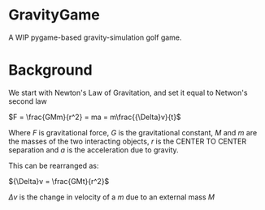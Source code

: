 # GravityGame
A WIP pygame-based gravity-simulation golf game.

# Background

We start with Newton's Law of Gravitation, and set it equal to Netwon's second law

$F = \frac{GMm}{r^2} = ma = m\frac{{\Delta}v}{t}$

Where $F$ is gravitational force, $G$ is the gravitational constant, $M$ and $m$ are the masses of the two interacting objects, $r$ is the CENTER TO CENTER separation and $a$ is the acceleration due to gravity. 

This can be rearranged as:

${\Delta}v = \frac{GMt}{r^2}$

${\Delta}v$ is the change in velocity of a $m$ due to an external mass $M$

